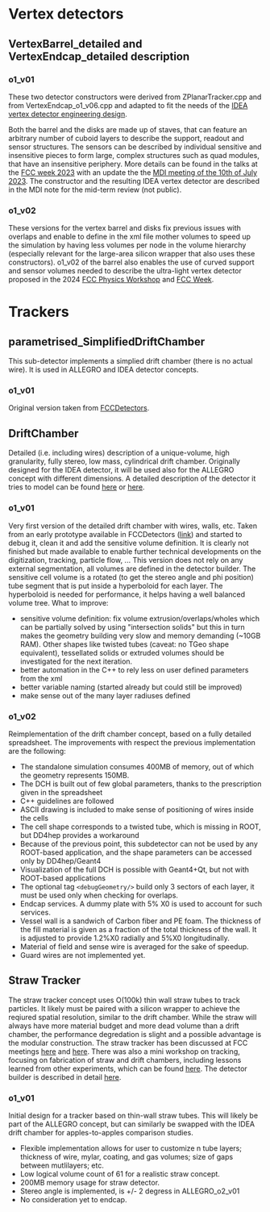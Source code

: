 # Vertex detectors

## VertexBarrel_detailed and VertexEndcap_detailed description

### o1_v01
These two detector constructors were derived from ZPlanarTracker.cpp and from VertexEndcap_o1_v06.cpp and adapted to fit the needs of the [IDEA vertex detector engineering design](https://indico.cern.ch/event/1202105/timetable/#242-mechanical-integration-of).

Both the barrel and the disks are made up of staves, that can feature an arbitrary number of cuboid layers to describe the support, readout and sensor structures. The sensors can be described by individual sensitive and insensitive pieces to form large, complex structures such as quad modules, that have an insensitive periphery.
More details can be found in the talks at the [FCC week 2023](https://indico.cern.ch/event/1202105/timetable/#356-idea-vertex-detector-in-ke) with an update the the [MDI meeting of the 10th of July 2023](https://indico.cern.ch/event/1292318/#5-vxd-implementation-in-full-s). The constructor and the resulting IDEA vertex detector are described in the MDI note for the mid-term review (not public).

### o1_v02
These versions for the vertex barrel and disks fix previous issues with overlaps and enable to define in the xml file mother volumes to speed up the simulation by having less volumes per node in the volume hierarchy (especially relevant for the large-area silicon wrapper that also uses these constructors).
o1_v02 of the barrel also enables the use of curved support and sensor volumes needed to describe the ultra-light vertex detector proposed in the 2024 [FCC Physics Workshop](https://indico.cern.ch/event/1307378/timetable/?view=standard#84-vertex-detector-and-silicon) and [FCC Week](https://indico.cern.ch/event/1298458/timetable/#15-optimization-of-si-tracking).

# Trackers

## parametrised_SimplifiedDriftChamber
This sub-detector implements a simplied drift chamber (there is no actual wire). It is used in ALLEGRO and IDEA detector concepts.

### o1_v01 
Original version taken from [FCCDetectors](https://github.com/HEP-FCC/FCCDetectors/blob/main/Detector/DetSensitive/src/SimpleDriftChamber.cpp). 

## DriftChamber
Detailed (i.e. including wires) description of a unique-volume, high granularity, fully stereo, low mass, cylindrical drift chamber. 
Originally designed for the IDEA detector, it will be used also for the ALLEGRO concept with different dimensions. 
A detailed description of the detector it tries to model can be found [here](https://indico.cern.ch/event/932973/contributions/4041314/attachments/2139657/3664808/primavera_FCCworkshop_2020.pdf) or [here](https://indico.cern.ch/event/1283129/contributions/5476695/attachments/2682660/4654170/DeFilippis_DCH_CC.pdf).

### o1_v01
Very first version of the detailed drift chamber with wires, walls, etc. Taken from an early prototype available in FCCDetectors ([link](https://github.com/HEP-FCC/FCCDetectors/blob/main/Detector/DetFCCeeIDEA/src/DriftChamber.cpp)) and started to debug it, clean it and add the sensitive volume definition.
It is clearly not finished but made available to enable further technical developments on the digitization, tracking, particle flow, ...
This version does not rely on any external segmentation, all volumes are defined in the detector builder.
The sensitive cell volume is a rotated (to get the stereo angle and phi position) tube segment that is put inside a hyperboloid for each layer.
The hyperboloid is needed for performance, it helps having a well balanced volume tree.
What to improve:
- sensitive volume definition: fix volume extrusion/overlaps/wholes which can be partially solved by using "intersection solids" but this in turn makes the geometry building very slow and memory demanding (~10GB RAM). Other shapes like twisted tubes (caveat: no TGeo shape equivalent), tessellated solids or extruded volumes should be investigated for the next iteration.
- better automation in the C++ to rely less on user defined parameters from the xml
- better variable naming (started already but could still be improved)
- make sense out of the many layer radiuses defined


### o1_v02
Reimplementation of the drift chamber concept, based on a fully detailed spreadsheet. The improvements with respect the previous implementation are the following:
- The standalone simulation consumes 400MB of memory, out of which the geometry represents 150MB.
- The DCH is built out of few global parameters, thanks to the prescription given in the spreadsheet
- C++ guidelines are followed
- ASCII drawing is included to make sense of positioning of wires inside the cells
- The cell shape corresponds to a twisted tube, which is missing in ROOT, but DD4hep provides a workaround
- Because of the previous point, this subdetector can not be used by any ROOT-based application, and the shape parameters can be accessed only by DD4hep/Geant4
- Visualization of the full DCH is possible with Geant4+Qt, but not with ROOT-based applications
- The optional tag `<debugGeometry/>` build only 3 sectors of each layer, it must be used only when checking for overlaps.
- Endcap services. A dummy plate with 5% X0 is used to account for such services.
- Vessel wall is a sandwich of Carbon fiber and PE foam. The thickness of the fill material is given as a fraction of the total thickness of the wall. It is adjusted to provide 1.2%X0 radially and 5%X0 longitudinally.
- Material of field and sense wire is averaged for the sake of speedup.
- Guard wires are not implemented yet.

## Straw Tracker

The straw tracker concept uses O(100k) thin wall straw tubes to track particles.
It likely must be paired with a silicon wrapper to achieve the reqiured spatial resolution, similar to the drift chamber.
While the straw will always have more material budget and more dead volume than a drift chamber, the performance degredation is slight and a possible advantage is the modular construction.
The straw tracker has been discussed at FCC meetings [here](https://indico.fnal.gov/event/67484/contributions/313363/attachments/187186/258081/straw_USFCC.pdf) and [here](https://indico.cern.ch/event/1516157/contributions/6444547/attachments/3063289/5418866/straw_TrackerWorkshop_BNL_05082025.pptx%20(2).pdf).
There was also a mini workshop on tracking, focusing on fabrication of straw and drift chambers, including lessons learned from other experiments, which can be found [here](https://indico.cern.ch/event/1408681/).  The detector builder is described in detail [here](https://indico.cern.ch/event/1551837/#71-straw-tube-tracker-implemen).

### o1_v01
Initial design for a tracker based on thin-wall straw tubes.  This will likely be part of the ALLEGRO concept, but can similarly be swapped with the IDEA drift chamber for apples-to-apples comparison studies.
 - Flexible implementation allows for user to customize n tube layers; thickness of wire, mylar, coating, and gas volumes; size of gaps between mutlilayers; etc.
 - Low logical volume count of 61 for a realistic straw concept.
 - 200MB memory usage for straw detector.
 - Stereo angle is implemented, is +/- 2 degress in ALLEGRO_o2_v01
 - No consideration yet to endcap.
 